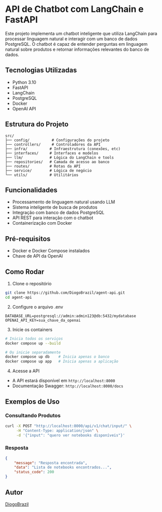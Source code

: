 # API de Chatbot com LangChain e FastAPI

Este projeto implementa um chatbot inteligente que utiliza LangChain para processar linguagem natural e interagir com um banco de dados PostgreSQL. O chatbot é capaz de entender perguntas em linguagem natural sobre produtos e retornar informações relevantes do banco de dados.

## Tecnologias Utilizadas
- Python 3.10
- FastAPI
- LangChain
- PostgreSQL
- Docker
- OpenAI API

## Estrutura do Projeto
```
src/
├── config/          # Configurações do projeto
├── controllers/     # Controladores da API
├── infra/          # Infraestrutura (conexões, etc)
├── interfaces/     # Interfaces e modelos
├── llm/            # Lógica do LangChain e tools
├── repositories/   # Camada de acesso ao banco
├── routes/         # Rotas da API
├── service/        # Lógica de negócio
└── utils/          # Utilitários
```

## Funcionalidades
- Processamento de linguagem natural usando LLM
- Sistema inteligente de busca de produtos
- Integração com banco de dados PostgreSQL
- API REST para interação com o chatbot
- Containerização com Docker

## Pré-requisitos
- Docker e Docker Compose instalados
- Chave de API da OpenAI

## Como Rodar

1. Clone o repositório
```bash
git clone https://github.com/DiogoBrazil/agent-api.git
cd agent-api
```

2. Configure o arquivo .env
```env
DATABASE_URL=postgresql://admin:admin123@db:5432/mydatabase
OPENAI_API_KEY=sua_chave_da_openai
```

3. Inicie os containers
```bash
# Inicia todos os serviços
docker compose up --build

# Ou inicie separadamente
docker compose up db    # Inicia apenas o banco
docker compose up app   # Inicia apenas a aplicação
```

4. Acesse a API
- A API estará disponível em `http://localhost:8000`
- Documentação Swagger: `http://localhost:8000/docs`

## Exemplos de Uso

### Consultando Produtos
```bash
curl -X POST "http://localhost:8000/api/v1/chat/input/" \
     -H "Content-Type: application/json" \
     -d '{"input": "quero ver notebooks disponíveis"}'
```

### Resposta
```json
{
    "message": "Resposta encontrada",
    "data": "Lista de notebooks encontrados...",
    "status_code": 200
}
```

## Autor
[DiogoBrazil](https://github.com/DiogoBrazil)
